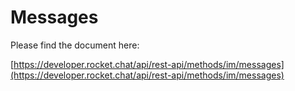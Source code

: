 # Messages

Please find the document here: 

[https://developer.rocket.chat/api/rest-api/methods/im/messages](https://developer.rocket.chat/api/rest-api/methods/im/messages)

